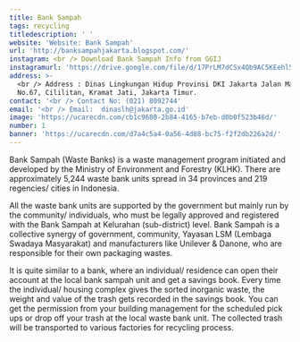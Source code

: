 ```yaml
---
title: Bank Sampah
tags: recycling
titledescription: ' '
website: 'Website: Bank Sampah'
url: 'http://banksampahjakarta.blogspot.com/'
instagram: <br /> Download Bank Sampah Info from GGIJ
instagramurl: 'https://drive.google.com/file/d/17PrLM7dCSx4Qb9AC5KEehl5K8GD79eE9/view'
address: >-
  <br /> Address : Dinas Lingkungan Hidup Provinsi DKI Jakarta Jalan Mandala V
  No.67, Cililitan, Kramat Jati, Jakarta Timur.
contact: '<br /> Contact No: (021) 8092744'
email: '<br /> Email:  dinaslh@jakarta.go.id'
image: 'https://ucarecdn.com/cb1c9680-2b84-4165-b7eb-d0b0f523b46d/'
number: 1
banner: 'https://ucarecdn.com/d7a4c5a4-0a56-4d88-bc75-f2f2db226a2d/'
---
```

Bank Sampah (Waste Banks) is a waste management program initiated and developed by the Ministry of Environment and Forestry (KLHK). There are approximately 5,244 waste bank units spread in 34 provinces and 219 regencies/ cities in Indonesia.

All the waste bank units are supported by the government but mainly run by the community/ individuals, who must be legally approved and registered with the Bank Sampah at Kelurahan (sub-district) level. Bank Sampah is a collective synergy of government, community, Yayasan LSM (Lembaga Swadaya Masyarakat) and manufacturers like Unilever & Danone, who are responsible for their own packaging wastes.

It is quite similar to a bank, where an individual/ residence can open their account at the local bank sampah unit and get a savings book. Every time the individual/ housing complex gives the sorted inorganic waste, the weight and value of the trash gets recorded in the savings book. You can get the permission from your building management for the scheduled pick ups or drop off your trash at the local waste bank unit. The collected trash will be transported to various factories for recycling process.
